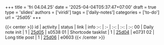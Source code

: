+++
title = 'fri 04.04.25'
date = '2025-04-04T05:37:47+07:00'
draft = true
type = 'slides'
authors = ['viridi']
tags = ['daily-notes']
categories = ['to-do']
url = '25d05'
+++

{{< center >}}
id | activity | status | link | info
:-: | :- | :-: | :-: | :-:
00 | Daily note init    | 1 | [25d05](/notes/25d05) | s0538
01 | Shortcode tasklist | 1 | [25d04](/notes/25d04) | e0731
02 | Long title post    | 1 | [25d06](/notes/25d06) | e0603
{{< /center >}}

